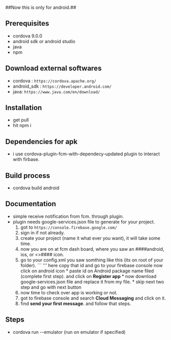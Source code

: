 ##Now this is only for android.##

## Prerequisites
* cordova 9.0.0
* android sdk or android studio
* java
* npm

## Download external softwares
* cordova : `https://cordova.apache.org/`
* android_sdk : `https://developer.android.com/`
* java: `https://www.java.com/en/download/`

## Installation
* get pull
* hit npm i

## Dependencies for apk
* i use cordova-plugin-fcm-with-dependecy-updated plugin to interact with firbase.

## Build process
* cordova build android 

## Documentation
* simple receive notification from fcm. through plugin.
* plugin needs google-services.json file to generate for your project. 
    01. got to `https://console.firebase.google.com/`
    02. sign in if not already.
    03. create your project (name it what ever you want), it will take some time.
    04. now you are on at fcm dash board, where you saw an ####android, ios, or <>#### icon.
    05. go to your config.xml you saw somthing like this (its on root of your folder).
       ``` <widget id="fcm.notification.cordova" version="1.0.0" xmlns="http://www.w3.org/ns/widgets" xmlns:cdv="http://cordova.apache.org/ns/1.0"> '''
       here copy that id and go to your firebase console now  click on android icon 
            * paste id on Android package name filed (complete first step). and click on **Register app**
            * now download google-services.json file and replace it from my file.
            * skip next two step and go with next button
    06. now time to check over app is working or not.
    07. got to firebase console and search **Cloud Messaging** and click on it.
    08. find **send your first message**. and follow that steps.




## Steps
* cordova run --emulator (run on emulator if specified)
